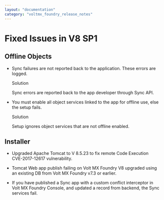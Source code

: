 ```yaml
---
layout: "documentation"
category: "voltmx_foundry_release_notes"
---
```

                          

Fixed Issues in V8 SP1
======================

Offline Objects
---------------

*   Sync failures are not reported back to the application. These errors are logged.
    
    Solution
    
    Sync errors are reported back to the app developer through Sync API.
    
*   You must enable all object services linked to the app for offline use, else the setup fails.
    
    Solution
    
    Setup ignores object services that are not offline enabled.
    

Installer
---------

*   Upgraded Apache Tomcat to V 8.5.23 to fix remote Code Execution CVE-2017-12617 vulnerability.
    
*   Tomcat Web app publish failing on Volt MX Foundry V8 upgraded using an existing DB from Volt MX Foundry v7.3 or earlier.
    
*   If you have published a Sync app with a custom conflict interceptor in Volt MX Foundry Console, and updated a record from backend, the Sync services fail.
